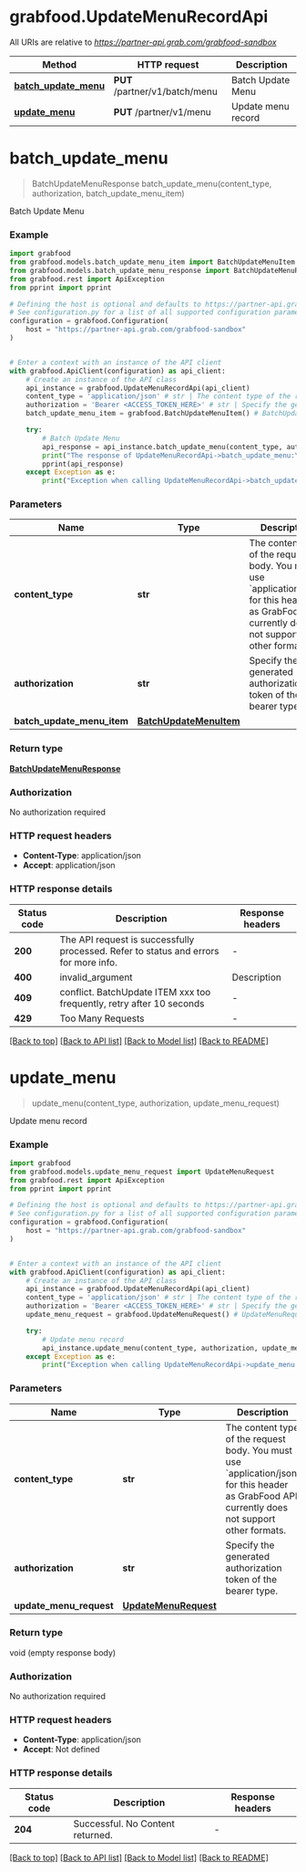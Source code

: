 # grabfood.UpdateMenuRecordApi

All URIs are relative to *https://partner-api.grab.com/grabfood-sandbox*

Method | HTTP request | Description
------------- | ------------- | -------------
[**batch_update_menu**](UpdateMenuRecordApi.md#batch_update_menu) | **PUT** /partner/v1/batch/menu | Batch Update Menu
[**update_menu**](UpdateMenuRecordApi.md#update_menu) | **PUT** /partner/v1/menu | Update menu record


# **batch_update_menu**
> BatchUpdateMenuResponse batch_update_menu(content_type, authorization, batch_update_menu_item)

Batch Update Menu

### Example


```python
import grabfood
from grabfood.models.batch_update_menu_item import BatchUpdateMenuItem
from grabfood.models.batch_update_menu_response import BatchUpdateMenuResponse
from grabfood.rest import ApiException
from pprint import pprint

# Defining the host is optional and defaults to https://partner-api.grab.com/grabfood-sandbox
# See configuration.py for a list of all supported configuration parameters.
configuration = grabfood.Configuration(
    host = "https://partner-api.grab.com/grabfood-sandbox"
)


# Enter a context with an instance of the API client
with grabfood.ApiClient(configuration) as api_client:
    # Create an instance of the API class
    api_instance = grabfood.UpdateMenuRecordApi(api_client)
    content_type = 'application/json' # str | The content type of the request body. You must use `application/json` for this header as GrabFood API currently does not support other formats.
    authorization = 'Bearer <ACCESS_TOKEN_HERE>' # str | Specify the generated authorization token of the bearer type.
    batch_update_menu_item = grabfood.BatchUpdateMenuItem() # BatchUpdateMenuItem | 

    try:
        # Batch Update Menu
        api_response = api_instance.batch_update_menu(content_type, authorization, batch_update_menu_item)
        print("The response of UpdateMenuRecordApi->batch_update_menu:\n")
        pprint(api_response)
    except Exception as e:
        print("Exception when calling UpdateMenuRecordApi->batch_update_menu: %s\n" % e)
```



### Parameters


Name | Type | Description  | Notes
------------- | ------------- | ------------- | -------------
 **content_type** | **str**| The content type of the request body. You must use &#x60;application/json&#x60; for this header as GrabFood API currently does not support other formats. | 
 **authorization** | **str**| Specify the generated authorization token of the bearer type. | 
 **batch_update_menu_item** | [**BatchUpdateMenuItem**](BatchUpdateMenuItem.md)|  | 

### Return type

[**BatchUpdateMenuResponse**](BatchUpdateMenuResponse.md)

### Authorization

No authorization required

### HTTP request headers

 - **Content-Type**: application/json
 - **Accept**: application/json

### HTTP response details

| Status code | Description | Response headers |
|-------------|-------------|------------------|
**200** | The API request is successfully processed. Refer to status and errors for more info. |  -  |
**400** | invalid_argument | Description | | ----------- | | Invalid parameter | | Batch update menu support at most 200 items |  |  -  |
**409** | conflict. BatchUpdate ITEM xxx too frequently, retry after 10 seconds  |  -  |
**429** | Too Many Requests  |  -  |

[[Back to top]](#) [[Back to API list]](../README.md#documentation-for-api-endpoints) [[Back to Model list]](../README.md#documentation-for-models) [[Back to README]](../README.md)

# **update_menu**
> update_menu(content_type, authorization, update_menu_request)

Update menu record

### Example


```python
import grabfood
from grabfood.models.update_menu_request import UpdateMenuRequest
from grabfood.rest import ApiException
from pprint import pprint

# Defining the host is optional and defaults to https://partner-api.grab.com/grabfood-sandbox
# See configuration.py for a list of all supported configuration parameters.
configuration = grabfood.Configuration(
    host = "https://partner-api.grab.com/grabfood-sandbox"
)


# Enter a context with an instance of the API client
with grabfood.ApiClient(configuration) as api_client:
    # Create an instance of the API class
    api_instance = grabfood.UpdateMenuRecordApi(api_client)
    content_type = 'application/json' # str | The content type of the request body. You must use `application/json` for this header as GrabFood API currently does not support other formats.
    authorization = 'Bearer <ACCESS_TOKEN_HERE>' # str | Specify the generated authorization token of the bearer type.
    update_menu_request = grabfood.UpdateMenuRequest() # UpdateMenuRequest | 

    try:
        # Update menu record
        api_instance.update_menu(content_type, authorization, update_menu_request)
    except Exception as e:
        print("Exception when calling UpdateMenuRecordApi->update_menu: %s\n" % e)
```



### Parameters


Name | Type | Description  | Notes
------------- | ------------- | ------------- | -------------
 **content_type** | **str**| The content type of the request body. You must use &#x60;application/json&#x60; for this header as GrabFood API currently does not support other formats. | 
 **authorization** | **str**| Specify the generated authorization token of the bearer type. | 
 **update_menu_request** | [**UpdateMenuRequest**](UpdateMenuRequest.md)|  | 

### Return type

void (empty response body)

### Authorization

No authorization required

### HTTP request headers

 - **Content-Type**: application/json
 - **Accept**: Not defined

### HTTP response details

| Status code | Description | Response headers |
|-------------|-------------|------------------|
**204** | Successful. No Content returned. |  -  |

[[Back to top]](#) [[Back to API list]](../README.md#documentation-for-api-endpoints) [[Back to Model list]](../README.md#documentation-for-models) [[Back to README]](../README.md)

